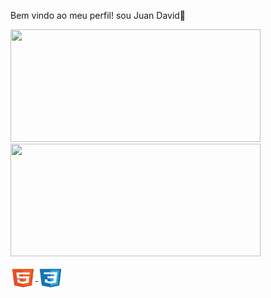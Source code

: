 Bem vindo ao meu perfil! sou Juan David👋

<div>
  <a href="https://github.com/J-D4vid">
  <img height="180em" width="400px" src="https://github-readme-stats.vercel.app/api?username=J-D4vid&show_icons=true&theme=dark&include_all_commits=true&count_private=true"/>
  <img height="180em" width="400px" margin-left="0px" src="https://github-readme-stats.vercel.app/api/top-langs/?username=J-D4vid&layout=compact&langs_count=7&theme=dark"/>
</div>
<div style="display: inline_block"><br>
  <img align="center" alt="Rafa-HTML" height="30" width="40" src="https://raw.githubusercontent.com/devicons/devicon/master/icons/html5/html5-original.svg">
  <img align="center" alt="Rafa-CSS" height="30" width="40" src="https://raw.githubusercontent.com/devicons/devicon/master/icons/css3/css3-original.svg">
</div>

